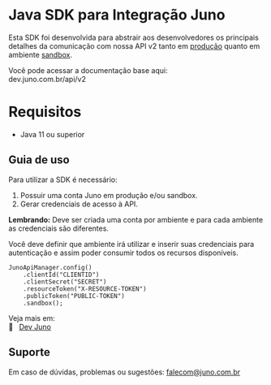 # Java SDK para Integração Juno 

Esta SDK foi desenvolvida para abstrair aos desenvolvedores os principais detalhes da comunicação com nossa API v2 tanto em [produção](https://juno.com.br/#) quanto em ambiente [sandbox](https://sandbox.juno.com.br/#).

Você pode acessar a documentação base aqui:  
dev.juno.com.br/api/v2

# Requisitos

- Java 11 ou superior 

## Guia de uso

Para utilizar a SDK é necessário:

1. Possuir uma conta Juno em produção e/ou sandbox.
2. Gerar credenciais de acesso à API.

**Lembrando:** Deve ser criada uma conta por ambiente e para cada ambiente as credenciais são diferentes. 

Você deve definir que ambiente irá utilizar e inserir suas credenciais para autenticação e assim poder consumir todos os recursos disponíveis.

``` 
JunoApiManager.config()
    .clientId("CLIENTID")
    .clientSecret("SECRET")
    .resourceToken("X-RESOURCE-TOKEN")
    .publicToken("PUBLIC-TOKEN")
    .sandbox();
````

Veja mais em: \
:link: &nbsp; [Dev Juno](https://dev.juno.com.br/api/v2#tag/Componentes)

## Suporte

Em caso de dúvidas, problemas ou sugestões:
falecom@juno.com.br


